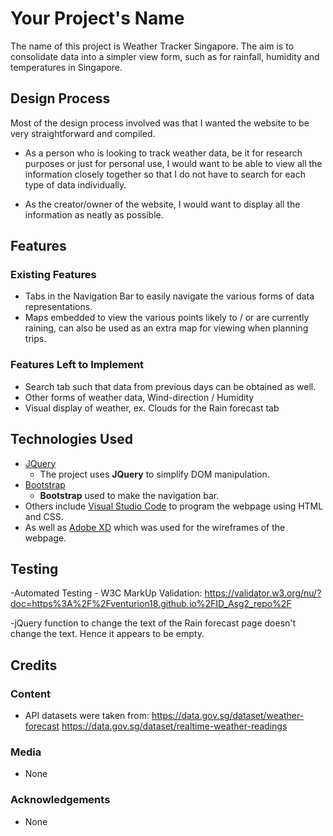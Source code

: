 # Your Project's Name
The name of this project is Weather Tracker Singapore. The aim is to consolidate data into a simpler view form, such as for rainfall,
humidity and temperatures in Singapore.


## Design Process
Most of the design process involved was that I wanted the website to be very straightforward and compiled.

- As a person who is looking to track weather data, be it for research purposes or just for personal use, I would want to be
able to view all the information closely together so that I do not have to search for each type of data individually.

- As the creator/owner of the website, I would want to display all the information as neatly as possible.

## Features
 
### Existing Features
- Tabs in the Navigation Bar to easily navigate the various forms of data representations.
- Maps embedded to view the various points likely to / or are currently raining, can also be used as an extra map for viewing
when planning trips.

### Features Left to Implement
- Search tab such that data from previous days can be obtained as well.
- Other forms of weather data, Wind-direction / Humidity
- Visual display of weather, ex. Clouds for the Rain forecast tab

## Technologies Used
- [JQuery](https://jquery.com)
    - The project uses **JQuery** to simplify DOM manipulation.
- [Bootstrap](https://getbootstrap.com/docs/4.5/components/navbar/)
    - **Bootstrap** used to make the navigation bar.
- Others include [Visual Studio Code](https://code.visualstudio.com/) to program the webpage using HTML and CSS.
- As well as [Adobe XD](https://www.adobe.com/sea/products/xd.html) which was used for the wireframes of the webpage.

## Testing

-Automated Testing
    - W3C MarkUp Validation: https://validator.w3.org/nu/?doc=https%3A%2F%2Fventurion18.github.io%2FID_Asg2_repo%2F

-jQuery function to change the text of the Rain forecast page doesn't change the text. Hence it appears to be empty.

## Credits

### Content
- API datasets were taken from: https://data.gov.sg/dataset/weather-forecast
                                https://data.gov.sg/dataset/realtime-weather-readings

### Media
- None

### Acknowledgements

- None